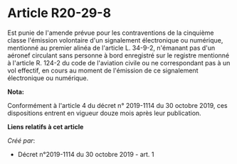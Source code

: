 # Article R20-29-8

Est punie de l'amende prévue pour les contraventions de la cinquième classe l'émission volontaire d'un signalement
électronique ou numérique, mentionné au premier alinéa de l'article L. 34-9-2, n'émanant pas d'un aéronef circulant sans
personne à bord enregistré sur le registre mentionné à l'article R. 124-2 du code de l'aviation civile ou ne correspondant
pas à un vol effectif, en cours au moment de l'émission de ce signalement électronique ou numérique.

**Nota:**

Conformément à l'article 4 du décret n° 2019-1114 du 30 octobre 2019, ces dispositions entrent en vigueur douze mois après
leur publication.

**Liens relatifs à cet article**

_Créé par_:

  - Décret n°2019-1114 du 30 octobre 2019 - art. 1
